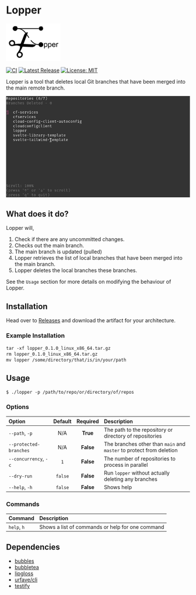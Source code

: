 # Lopper

![icon](assets/icon.png)

[![CI](https://github.com/Piszmog/lopper/actions/workflows/ci.yml/badge.svg)](https://github.com/Piszmog/lopper/actions/workflows/ci.yml)
[![Latest Release](https://img.shields.io/github/v/release/Piszmog/lopper)](https://img.shields.io/github/v/release/Piszmog/lopper)
[![License: MIT](https://img.shields.io/badge/License-MIT-yellow.svg)](https://opensource.org/licenses/MIT)

Lopper is a tool that deletes local Git branches that have been merged into the main remote branch.

![running](assets/running.gif)

## What does it do?

Lopper will,

1. Check if there are any uncommitted changes.
2. Checks out the main branch.
3. The main branch is updated (pulled)
4. Lopper retrieves the list of local branches that have been merged into the main branch.
5. Lopper deletes the local branches these branches.

See the `Usage` section for more details on modifying the behaviour of Lopper.

## Installation

Head over to [Releases](https://github.com/Piszmog/lopper/releases) and download the artifact for your architecture.

### Example Installation

```shell
tar -xf lopper_0.1.0_linux_x86_64.tar.gz
rm lopper_0.1.0_linux_x86_64.tar.gz   
mv lopper /some/directory/that/is/in/your/path
```

## Usage

```shell
$ ./lopper -p /path/to/repo/or/directory/of/repos 
```

### Options

| Option                 | Default | Required  | Description                                                          |
|:-----------------------|:-------:|:---------:|:---------------------------------------------------------------------|
| `--path`, `-p`         |   N/A   | **True**  | The path to the repository or directory of repositories              |
| `--protected-branches` |   N/A   | **False** | The branches other than `main` and `master` to protect from deletion |
| `--concurrency`, `-c`  |   `1`   | **False** | The number of repositories to process in parallel                    |
| `--dry-run`            | `false` | **False** | Run `lopper` without actually deleting any branches                  |
| `--help`, `-h`         | `false` | **False** | Shows help                                                           |

### Commands

| Command     | Description                                      |
|:------------|:-------------------------------------------------|
| `help`, `h` | Shows a list of commands or help for one command |

## Dependencies

* [bubbles](https://github.com/charmbracelet/bubbles)
* [bubbletea](https://github.com/charmbracelet/bubbletea/)
* [lipgloss](https://github.com/charmbracelet/lipgloss)
* [urfave/cli](https://github.com/urfave/cli)
* [testify](https://github.com/stretchr/testify)
